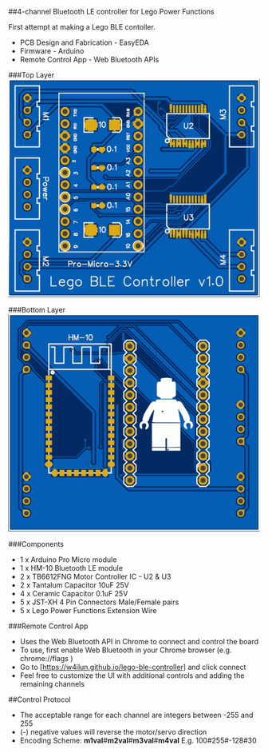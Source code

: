 ##4-channel Bluetooth LE controller for Lego Power Functions

First attempt at making a Lego BLE contoller.

* PCB Design and Fabrication - EasyEDA
* Firmware - Arduino
* Remote Control App - Web Bluetooth APIs

###Top Layer
![Top Layer](/hardware/gerber_top.png)

###Bottom Layer
![Bottom Layer](/hardware/gerber_bottom.png)

###Components
* 1 x Arduino Pro Micro module
* 1 x HM-10 Bluetooth LE module
* 2 x TB6612FNG Motor Controller IC - U2 & U3
* 2 x Tantalum Capacitor 10uF 25V
* 4 x Ceramic Capacitor 0.1uF 25V
* 5 x JST-XH 4 Pin Connectors Male/Female pairs
* 5 x Lego Power Functions Extension Wire

###Remote Control App
* Uses the Web Bluetooth API in Chrome to connect and control the board
* To use, first enable Web Bluetooth in your Chrome browser (e.g. chrome://flags )
* Go to [https://w4ilun.github.io/lego-ble-controller] and click connect
* Feel free to customize the UI with additional controls and adding the remaining channels

##Control Protocol
* The acceptable range for each channel are integers between -255 and 255
* (-) negative values will reverse the motor/servo direction
* Encoding Scheme: **m1val**#**m2val**#**m3val**#**m4val** E.g. 100#255#-128#30
